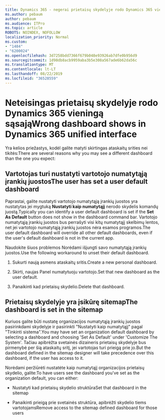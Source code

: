 ```yaml
---
title: Dynamics 365 - negerai prietaisų skydelyje rodo Dynamics 365 vieningą sąsają
ms.author: pebaum
author: pebaum
ms.audience: ITPro
ms.topic: article
ROBOTS: NOINDEX, NOFOLLOW
localization_priority: Normal
ms.custom:
- "1484"
- "6200024"
ms.openlocfilehash: 3d7258bdd7366f679b048e93926ab7dfe0b956d9
ms.sourcegitcommit: 1d98db8acb9959aba3b5e308a567ade6b62da56c
ms.translationtype: MT
ms.contentlocale: lt-LT
ms.lasthandoff: 08/22/2019
ms.locfileid: "36528559"
---
```

# <a name="wrong-dashboard-shows-in-dynamics-365-unified-interface"></a><span data-ttu-id="b393f-102">Neteisingas prietaisų skydelyje rodo Dynamics 365 vieningą sąsają</span><span class="sxs-lookup"><span data-stu-id="b393f-102">Wrong dashboard shows in Dynamics 365 unified interface</span></span>

<span data-ttu-id="b393f-103">Yra kelios priežastys, kodėl galite matyti skirtingas ataskaitų srities nei tikitės:</span><span class="sxs-lookup"><span data-stu-id="b393f-103">There are several reasons why you may see a different dashboard than the one you expect:</span></span>

## <a name="the-user-has-set-a-user-default-dashboard"></a><span data-ttu-id="b393f-104">Vartotojas turi nustatyti vartotojo numatytąją įrankių juostos</span><span class="sxs-lookup"><span data-stu-id="b393f-104">The user has set a user default dashboard</span></span> 

<span data-ttu-id="b393f-105">Paprastai, galite nustatyti vartotojo numatytąją įrankių juostos yra nustatytas jei mygtuką **Nustatyti kaip numatytąjį** nerodo skydelis komandų juostą.</span><span class="sxs-lookup"><span data-stu-id="b393f-105">Typically you can identify a user default dashboard is set if the **Set As Default** button does not show in the dashboard command bar.</span></span> <span data-ttu-id="b393f-106">Vartotojo numatytąją įrankių juostos bus perrašyti visi kitų numatytąjį skelbimų lentos, net jei vartotojo numatytąją įrankių juostos nėra esamos programos.</span><span class="sxs-lookup"><span data-stu-id="b393f-106">The user default dashboard will override all other default dashboards, even if the user's default dashboard is not in the current app.</span></span>

<span data-ttu-id="b393f-107">Naudokite šiuos problemos Norėdami išjungti savo numatytąją įrankių juostos.</span><span class="sxs-lookup"><span data-stu-id="b393f-107">Use the following workaround to unset their default dashboard.</span></span>

1. <span data-ttu-id="b393f-108">Sukurti naują asmens ataskaitų sritis.</span><span class="sxs-lookup"><span data-stu-id="b393f-108">Create a new personal dashboard.</span></span>

2. <span data-ttu-id="b393f-109">Skirti, naujas Panel numatytuoju vartotojo.</span><span class="sxs-lookup"><span data-stu-id="b393f-109">Set that new dashboard as the user default.</span></span>

3. <span data-ttu-id="b393f-110">Panaikinti kad prietaisų skydelio.</span><span class="sxs-lookup"><span data-stu-id="b393f-110">Delete that dashboard.</span></span>

## <a name="the-dashboard-is-set-in-the-sitemap"></a><span data-ttu-id="b393f-111">Prietaisų skydelyje yra įsikūrę sitemap</span><span class="sxs-lookup"><span data-stu-id="b393f-111">The dashboard is set in the sitemap</span></span>

<span data-ttu-id="b393f-112">Kuriuos galite būti nustatę organizacijos numatytąją įrankių juostos pasirinkdami skydelyje ir pasirinkti "Nustatyti kaip numatytąjį" pagal "Tinkinti sistema".</span><span class="sxs-lookup"><span data-stu-id="b393f-112">You may have set an organization default dashboard by selecting a dashboard and choosing 'Set As Default' under 'Customize The System'.</span></span> <span data-ttu-id="b393f-113">Tačiau apibrėžta svetainės dizaineris prietaisų skydelyje bus pirmenybė per šią ataskaitų sritį, jei vartotojas turi prieigą prie jo.</span><span class="sxs-lookup"><span data-stu-id="b393f-113">But the dashboard defined in the sitemap designer will take precedence over this dashboard, if the user has access to it.</span></span>

<span data-ttu-id="b393f-114">Norėdami peržiūrėti nustatėte kaip numatytąjį organizacijos prietaisų skydelio, galite:</span><span class="sxs-lookup"><span data-stu-id="b393f-114">To have users see the dashboard you've set as the organization default, you can either:</span></span>

* <span data-ttu-id="b393f-115">Nustatyti kad prietaisų skydelio struktūra</span><span class="sxs-lookup"><span data-stu-id="b393f-115">Set that dashboard in the sitemap</span></span>

* <span data-ttu-id="b393f-116">Panaikinti prieigą prie svetainės struktūra, apibrėžti skydelio tiems vartotojams</span><span class="sxs-lookup"><span data-stu-id="b393f-116">Remove access to the sitemap defined dashboard for those users</span></span>
